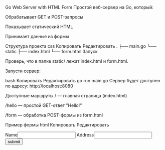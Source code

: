 Go Web Server with HTML Form
Простой веб-сервер на Go, который:

Обрабатывает GET и POST-запросы

Показывает статический HTML

Принимает данные из формы

Структура проекта
css
Копировать
Редактировать
.
├── main.go
└── static
    ├── index.html
    └── form.html
Запуск


Проверь, что в папке static/ лежат index.html и form.html.

Запусти сервер:

bash
Копировать
Редактировать
go run main.go
Сервер будет доступен по адресу: http://localhost:8080

Доступные маршруты
/ — главная страница (index.html)

/hello — простой GET-ответ "Hello!"

/form — обработка POST-формы из form.html

Пример формы
html
Копировать
Редактировать
<form method="POST" action="/form">
    <label>Name</label><input name="name" type="text"/>
    <label>Address</label><input name="address" type="text"/>
    <input type="submit" value="submit"/>
</form>
